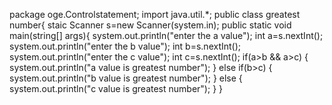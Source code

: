 package oge.Controlstatement;
import java.util.*;
public class greatest number{
staic Scanner s=new Scanner(system.in);
public static void main(string[] args){
system.out.println("enter the a value");
int a=s.nextInt();
system.out.println("enter the b value");
int b=s.nextInt();
system.out.println("enter the c value");
int c=s.nextInt();
if(a>b && a>c)
{
system.out.println("a value is greatest number");
}
else if(b>c)
{
system.out.println("b value is greatest number");
}
else
{
system.out.println("c value is greatest number");
}
}
